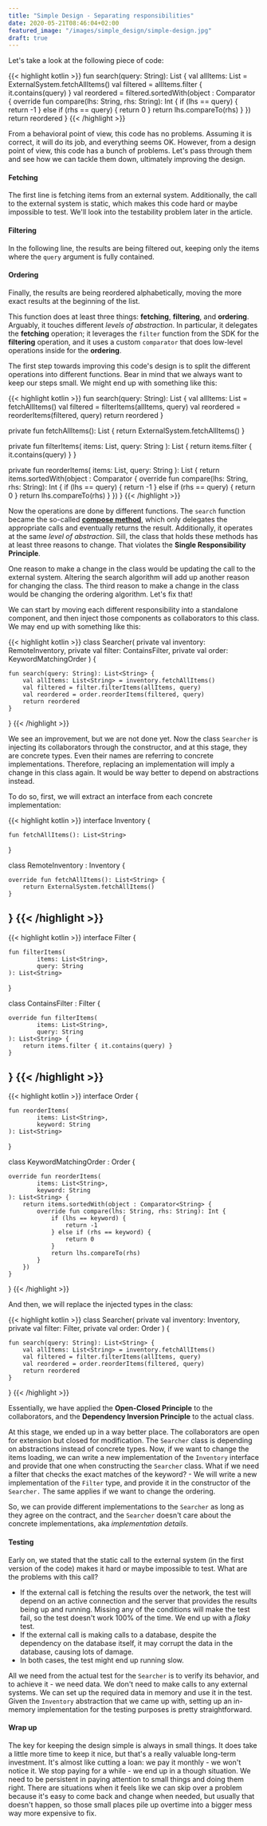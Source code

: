 ```yaml
---
title: "Simple Design - Separating responsibilities"
date: 2020-05-21T08:46:04+02:00
featured_image: "/images/simple_design/simple-design.jpg"
draft: true
---
```


Let's take a look at the following piece of code:

{{< highlight kotlin >}}
fun search(query: String): List<String> {
    val allItems: List<String> = ExternalSystem.fetchAllItems()
    val filtered = allItems.filter { it.contains(query) }
    val reordered = filtered.sortedWith(object : Comparator<String> {
        override fun compare(lhs: String, rhs: String): Int {
            if (lhs == query) {
                return -1
            } else if (rhs == query) {
                return 0
            }
            return lhs.compareTo(rhs)
        }
    })
    return reordered
}
{{< /highlight >}}

From a behavioral point of view, this code has no problems. Assuming it is correct, it will do its job, and everything seems OK.
However, from a design point of view, this code has a bunch of problems. Let's pass through them and see how we can tackle them down, ultimately improving the design.

#### Fetching
The first line is fetching items from an external system. Additionally, the call to the external system is static, which makes this code hard or maybe impossible to test. We'll look into the testability problem later in the article.

#### Filtering
In the following line, the results are being filtered out, keeping only the items where the `query` argument is fully contained.

#### Ordering
Finally, the results are being reordered alphabetically, moving the more exact results at the beginning of the list.


This function does at least three things: **fetching**, **filtering**, and **ordering**. Arguably, it touches different *levels of abstraction*. In particular, it delegates the **fetching** operation; it leverages the `filter` function from the SDK for the **filtering** operation, and it uses a custom `comparator` that does low-level operations inside for the **ordering**.

The first step towards improving this code's design is to split the different operations into different functions. Bear in mind that we always want to keep our steps small. We might end up with something like this:

{{< highlight kotlin >}}
fun search(query: String): List<String> {
    val allItems: List<String> = fetchAllItems()
    val filtered = filterItems(allItems, query)
    val reordered = reorderItems(filtered, query)
    return reordered
}

private fun fetchAllItems(): List<String> {
    return ExternalSystem.fetchAllItems()
}

private fun filterItems(
        items: List<String>,
        query: String
): List<String> {
    return items.filter { it.contains(query) }
}

private fun reorderItems(
        items: List<String>,
        query: String
): List<String> {
    return items.sortedWith(object : Comparator<String> {
        override fun compare(lhs: String, rhs: String): Int {
            if (lhs == query) {
                return -1
            } else if (rhs == query) {
                return 0
            }
            return lhs.compareTo(rhs)
        }
    })
}
{{< /highlight >}}

Now the operations are done by different functions. The `search` function became the so-called [**compose method**](https://scrutinizer-ci.com/docs/refactorings/compose-method), which only delegates the appropriate calls and eventually returns the result. Additionally, it operates at the same *level of abstraction*.
Sill, the class that holds these methods has at least three reasons to change. That violates the **Single Responsibility Principle**.

One reason to make a change in the class would be updating the call to the external system. Altering the search algorithm will add up another reason for changing the class. The third reason to make a change in the class would be changing the ordering algorithm. Let's fix that!

We can start by moving each different responsibility into a standalone component, and then inject those components as collaborators to this class. We may end up with something like this:

{{< highlight kotlin >}}
class Searcher(
        private val inventory: RemoteInventory,
        private val filter: ContainsFilter,
        private val order: KeywordMatchingOrder
) {

    fun search(query: String): List<String> {
        val allItems: List<String> = inventory.fetchAllItems()
        val filtered = filter.filterItems(allItems, query)
        val reordered = order.reorderItems(filtered, query)
        return reordered
    }
}
{{< /highlight >}}

We see an improvement, but we are not done yet. Now the class `Searcher` is injecting its collaborators through the constructor, and at this stage, they are concrete types. Even their names are referring to concrete implementations. Therefore, replacing an implementation will imply a change in this class again. It would be way better to depend on abstractions instead.

To do so, first, we will extract an interface from each concrete implementation:

{{< highlight kotlin >}}
interface Inventory {

    fun fetchAllItems(): List<String>
}

class RemoteInventory : Inventory {

    override fun fetchAllItems(): List<String> {
        return ExternalSystem.fetchAllItems()
    }
}
{{< /highlight >}}
---
{{< highlight kotlin >}}
interface Filter {

    fun filterItems(
            items: List<String>,
            query: String
    ): List<String>
}

class ContainsFilter : Filter {

    override fun filterItems(
            items: List<String>,
            query: String
    ): List<String> {
        return items.filter { it.contains(query) }
    }
}
{{< /highlight >}}
---
{{< highlight kotlin >}}
interface Order {

    fun reorderItems(
            items: List<String>,
            keyword: String
    ): List<String>
}

class KeywordMatchingOrder : Order {

    override fun reorderItems(
            items: List<String>,
            keyword: String
    ): List<String> {
        return items.sortedWith(object : Comparator<String> {
            override fun compare(lhs: String, rhs: String): Int {
                if (lhs == keyword) {
                    return -1
                } else if (rhs == keyword) {
                    return 0
                }
                return lhs.compareTo(rhs)
            }
        })
    }
}
{{< /highlight >}}

And then, we will replace the injected types in the class:

{{< highlight kotlin >}}
class Searcher(
        private val inventory: Inventory,
        private val filter: Filter,
        private val order: Order
) {

    fun search(query: String): List<String> {
        val allItems: List<String> = inventory.fetchAllItems()
        val filtered = filter.filterItems(allItems, query)
        val reordered = order.reorderItems(filtered, query)
        return reordered
    }
}
{{< /highlight >}}

Essentially, we have applied the **Open-Closed Principle** to the collaborators, and the **Dependency Inversion Principle** to the actual class.

At this stage, we ended up in a way better place. The collaborators are open for extension but closed for modification. The `Searcher` class is depending on abstractions instead of concrete types. Now, if we want to change the items loading, we can write a new implementation of the `Inventory` interface and provide that one when constructing the `Searcher` class. What if we need a filter that checks the exact matches of the keyword? - We will write a new implementation of the `Filter` type, and provide it in the constructor of the `Searcher.` The same applies if we want to change the ordering.

So, we can provide different implementations to the `Searcher` as long as they agree on the contract, and the `Searcher` doesn't care about the concrete implementations, aka *implementation details*.

#### Testing
Early on, we stated that the static call to the external system (in the first version of the code) makes it hard or maybe impossible to test. What are the problems with this call?
 - If the external call is fetching the results over the network, the test will depend on an active connection and the server that provides the results being up and running. Missing any of the conditions will make the test fail, so the test doesn't work 100% of the time. We end up with a *flaky* test.
 - If the external call is making calls to a database, despite the dependency on the database itself, it may corrupt the data in the database, causing lots of damage.
 - In both cases, the test might end up running slow.

All we need from the actual test for the `Searcher` is to verify its behavior, and to achieve it - we need data. We don't need to make calls to any external systems. We can set up the required data in memory and use it in the test. Given the `Inventory` abstraction that we came up with, setting up an in-memory implementation for the testing purposes is pretty straightforward.

#### Wrap up
The key for keeping the design simple is always in small things. It does take a little more time to keep it nice, but that's a really valuable long-term investment. It's almost like cutting a loan: we pay it monthly - we won't notice it. We stop paying for a while - we end up in a though situation. We need to be persistent in paying attention to small things and doing them right. There are situations when it feels like we can skip over a problem because it's easy to come back and change when needed, but usually that doesn't happen, so those small places pile up overtime into a bigger mess way more expensive to fix.
